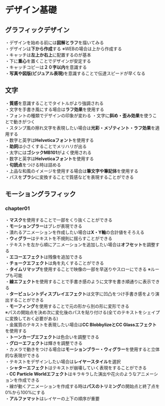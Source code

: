 # デザイン基礎

<h2>グラフィックデザイン</h2>
・デザインを始める前には<strong>図解とラフ</strong>を描いてみる<br>
・デザインは<strong>下から作成</strong>する ※WEBの場合は上から作成する<br>
・キャッチは<strong>左上か右上</strong>に配置するのが基本<br>
・下に<strong>重心</strong>を置くことでデザインが安定する<br>
・キャッチコピーは<strong>２０字以内</strong>を意識する<br>
・<strong>写真や図版(ビジュアル表現)</strong>を意識することで伝達スピードが早くなる<br>

<h2>文字</h2>
・<strong>質感</strong>を意識することでタイトルがより強調される<br>
・文字を手書き風にする場合は<strong>ラフ効果</strong>を使用する<br>
・フォントの種類でデザインの印象が変わる
・文字に<strong>斜め・歪み効果</strong>を使うことで動きがつく<br>
・スタンプ風の擦れ文字を表現したい場合は<strong>光彩・メゾティント・ラフ効果</strong>を適用する<br>
・数字と英字は<strong>Helveticaフォント</strong>を使用する<br>
・<strong>助詞</strong>は小さくすることでメリハリが出る<br>
・太字には<strong>ゴシックMB101</strong>がよく使用される<br>
・数字と英字は<strong>Helveticaフォント</strong>を使用する<br>
・<strong>句読点</strong>をつける時は詰める<br>
・上品な和風のイメージを使用する場合は<strong>筆文字や筆記体</strong>を使用する<br>
・パスを<strong>ブラシ</strong>に変換することで質感などを表現することができる<br>

<h2>モーショングラフィック</h2>
<h3>chapter01</h3>
・<strong>マスク</strong>を使用することで一部をくり抜くことができる<br>
・<strong>モーションブラー</strong>はブレが表現できる<br>
・潰れるアニメーションを作成したい場合は<strong>X・Y軸</strong>の合計値をそろえる<br>
・<strong>ウィグラー</strong>はテキストを不規則に揺らすことができる<br>
・テキストを左から順にアニメーションを追加したい場合は<strong>オフセット</strong>を調整する<br>
・<strong>エコーエフェクト</strong>は残像を追加できる<br>
・<strong>チョークエフェクト</strong>は角を丸くすることができる<br>
・<strong>タイムリマップ</strong>を使用することで映像の一部を早送りやスローにできる ※ループも可能<br>
・<strong>線エフェクト</strong>を使用することで手書き感のように文字を書き順通りに表示できる<br>
・<strong>タービュレントディスプレイエフェクト</strong>は文字に凹凸をつけ手書き感をより演出することができる<br>
・<strong>モーフィング</strong>を使用することで元の形から別の形に変形できる<br>
※パスの開始点を決め次に変化後のパスを貼り付ける(全てのテキストをシェイプに変換しておく必要がある)<br>
・金属質のテキストを表現したい場合は<strong>CC BlobbylizeとCC Glassエフェクト</strong>を使用する<br>
・<strong>トーンカーブエフェクト</strong>は色合いを調整できる<br>
・<strong>グローエフェクト</strong>は輝きを調整できる<br>
・カメラで動きをつける場合は<strong>モーションブラー・ウィグラー</strong>を使用すると立体的な表現ができる<br>
・テキストをデザインしたい場合は<strong>レイヤースタイル</strong>を選択<br>
・<strong>シャターエフェクト</strong>はテキストが崩壊していく表現をすることができる<br>
・<strong>CC Particle Worldエフェクト</strong>はキラキラした演出や花火のようなアニメーションを作成できる<br>
・線が動くアニメーションを作成する時は<strong>パスのトリミング</strong>の開始点と終了点を0%から100%にする<br>
・<strong>アルファマット</strong>はレイヤーの上下の順序が重要<br>


